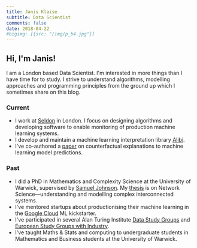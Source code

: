 ```yaml
---
title: Janis Klaise
subtitle: Data Scientist
comments: false
date: 2018-04-22
#bigimg: [{src: "/img/p_b4.jpg"}]
---
```


## Hi, I'm Janis!

I am a London based Data Scientist. I'm interested in more things than I have
time for to study. I strive to understand algorithms, modelling approaches
and programming principles from the ground up which I sometimes share on this blog.

### Current
 - I work at [Seldon](https://www.seldon.io/) in London. I focus on designing algorithms
 and developing software to enable monitoring of production
machine learning systems.
 - I develop and maintain a machine learning interpretation library [Alibi](https://github.com/SeldonIO/alibi).
 - I've co-authored a [paper](https://arxiv.org/abs/1907.02584) on counterfactual
 explanations to machine learning model predictions.

### Past
 - I did a PhD in Mathematics and Complexity Science at the University of Warwick,
 supervised by [Samuel Johnson](https://www.birmingham.ac.uk/staff/profiles/maths/johnson-samuel.aspx).
 My [thesis](https://core.ac.uk/download/pdf/157859545.pdf) is on Network
 Science—understanding and modelling complex interconnected systems.
 - I've mentored startups about productionising their machine learning in the [Google Cloud](https://twitter.com/GoogleCloud_UKI) ML kickstarter.
 - I've participated in several Alan Turing Institute [Data Study Groups](https://www.turing.ac.uk/collaborate-turing/data-study-groups) and [European Study Groups with Industry](https://ecmiindmath.org/study-groups/).
 - I've taught Maths & Stats and computing to undergraduate students in Mathematics and Business
 students at the University of Warwick.